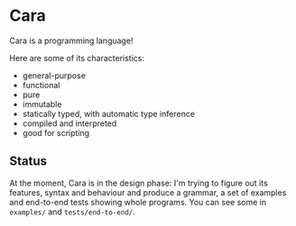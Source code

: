 # Cara

Cara is a programming language!

Here are some of its characteristics:

* general-purpose
* functional
* pure
* immutable
* statically typed, with automatic type inference
* compiled and interpreted
* good for scripting

## Status

At the moment, Cara is in the design phase: I'm trying to figure out its features, syntax and behaviour and produce a grammar, a set of examples and end-to-end tests showing whole programs. You can see some in `examples/` and `tests/end-to-end/`.
